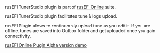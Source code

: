 rusEFI TunerStudio plugin is part of [rusEFI Online](Online) suite.

rusEFI TunerStudio plugin facilitates tune & logs upload.

rusEFI Plugin allows to continuously upload tune as you edit it. If you are offline, tunes are saved into Outbox folder and get uploaded once you gain connectivity.

[rusEFI Online Plugin Alpha version demo](https://www.youtube.com/watch?v=PozvQICdHWQ)